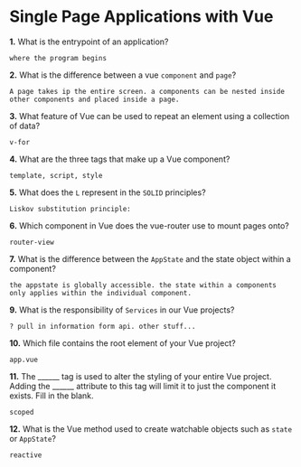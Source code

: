 # Single Page Applications with Vue

**1.** What is the entrypoint of an application?
<!-- enter you answer in the space below -->
```
where the program begins
```
**2.** What is the difference between a vue `component` and `page`?
<!-- enter you answer in the space below -->
```
A page takes ip the entire screen. a components can be nested inside other components and placed inside a page.
```
**3.** What feature of Vue can be used to repeat an element using a collection of data?
<!-- enter you answer in the space below -->
```
v-for
```
**4.** What are the three tags that make up a Vue component?
<!-- enter you answer in the space below -->
```
template, script, style
```
**5.** What does the `L` represent in the `SOLID` principles?
<!-- enter you answer in the space below -->
```
Liskov substitution principle: 
```
**6.** Which component in Vue does the vue-router use to mount pages onto?
<!-- enter you answer in the space below -->
```
router-view
```
**7.** What is the difference between the `AppState` and the state object within a component?
<!-- enter you answer in the space below -->
```
the appstate is globally accessible. the state within a components only applies within the individual component. 
```
**9.** What is the responsibility of `Services` in our Vue projects?
<!-- enter you answer in the space below -->
```
? pull in information form api. other stuff...
```
**10.** Which file contains the root element of your Vue project?
<!-- enter you answer in the space below -->
```
app.vue
```
**11.** The ______ tag is used to alter the styling of your entire Vue project.  Adding the ______ attribute to this tag will limit it to just the component it exists.  Fill in the blank.
<!-- enter you answer in the space below -->
```
scoped
```
**12.** What is the Vue method used to create watchable objects such as `state` or `AppState`?
<!-- enter you answer in the space below -->
```
reactive
```